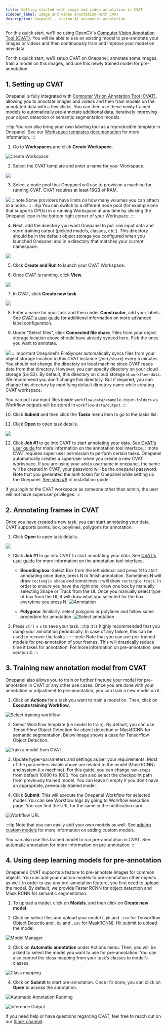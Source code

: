 ```yaml
---
title: Getting started with image and video annotation in CVAT
sidebar_label: Image and video annotation with CVAT
description: Onepanel - vision AI automatic annotation
---
```


For this quick start, we'll be using OpenCV's [Computer Vision Annotation Tool (CVAT)](https://github.com/opencv/cvat). You will be able to use an existing model to pre-annotate your images or videos and then continuously train and improve your model on new data.

For this quick start, we'll setup CVAT on Onepanel, annotate some images, train a model on this images, and use this newly trained model for pre-annotation.

## 1. Setting up CVAT

Onepanel is fully integrated with [Computer Vision Annotation Tool (CVAT)](https://github.com/opencv/cvat), allowing you to annotate images and videos and then train models on the annotated data with a few clicks. You can then use these newly trained models to automatically pre-annotate additional data, iteratively improving your object detection or semantic segmentation models.

:::tip
You can also bring your own labeling tool as a reproducible template in Onepanel. See our [Workspace templates documentation](/docs/reference/workspaces/templates) for more information.
:::

1. Go to **Workspaces** and click **Create Workspace**.

  ![Create Workspace](/img/create_workspaces_button_in_workspaces_page.png)

2. Select the CVAT template and enter a name for your Workspace.

  ![](/img/quickstart-115738.png)

3. Select a node pool that Onepanel will use to provision a machine for running CVAT. CVAT requires at least 16GB of RAM.

  ![](/img/quickstart-133251.png)
  :::note
  Some providers have limits on how many volumes you can attach to a node.
  :::
  :::tip
  You can switch to a different node pool (for example one that supports GPUs) in a running Workspace at any time by clicking the Onepanel icon in the bottom right corner of your Workspace.
  :::

4. Next, add the directory you want Onepanel to pull raw input data and store training output (pickled models, classes, etc.). This directory should be in the default object storage you configured when you launched Onepanel and in a directory that matches your current namespace.

  ![](/img/quickstart-171037.png)

5. Click **Create and Run** to launch your CVAT Workspace.

6. Once CVAT is running, click **View**.

  ![](/img/quickstart-173734.png)

7. In CVAT, click **Create new task**.

  ![](/img/quickstart-173841.png)

8. Enter a name for your task and then under **Constructor**, add your labels. See [CVAT's user guide](https://github.com/opencv/cvat/blob/develop/cvat/apps/documentation/user_guide.md#creating-an-annotation-task) for additional information on more advanced label configuration.

9. Under "Select files", click **Connected file share**. Files from your object storage location above should have already synced here. Pick the ones you want to annotate.

  ![](/img/quickstart-180004.png)
  :::important
  Onepanel's FileSyncer automatically syncs files from your object storage location to this CVAT instance (`/mnt/share`) every 5 minutes. You should not change the directory on local machine since CVAT reads data from that directory. However, you can specify directory on your cloud storage (i.e S3). By default, this directory on cloud storage is `workflow-data`. We recommend you don't change this directory. But if required, you can change this directory by modifying default directory name while creating CVAT workspace.

  You can put raw input files inside `workflow-data/<sample-input-folder>` as Workflow outputs will be stored in `workflow-data/output`.
  :::

10. Click **Submit** and then click the **Tasks** menu item to go to the tasks list.

11. Click **Open** to open task details.

  ![](/img/cvat_open.png)

12. Click **Job #1** to go into CVAT to start annotating your data. See [CVAT's user guide](https://github.com/opencv/cvat/blob/develop/cvat/apps/documentation/user_guide.md#interface-of-the-annotation-tool) for more information on the annotation tool interface.
  :::note
  CVAT requires super user permission to perform certain tasks. Onepanel automatically creates a superuser 
  when you create a new CVAT workspace. If you are using your `admin` username in onepanel, the same will be
  created in CVAT, your password will be the onepanel password. Note that you generated the auth token for Onepanel while setting up the Onepanel. [See step #9](/docs/getting-started/quickstart#step-1-install-onepanel) of installation guide.
  
  If you login to the CVAT workspace as someone other than admin, the user will not have superuser privileges.
  :::

## 2. Annotating frames in CVAT

Once you have created a new task, you can start annotating your data. CVAT supports points, box, polylines, polygons for annotation. 

1. Click **Open** to open task details.

  ![](/img/cvat_open.png)

2. Click **Job #1** to go into CVAT to start annotating your data. See [CVAT's user guide](https://github.com/opencv/cvat/blob/develop/cvat/apps/documentation/user_guide.md#interface-of-the-annotation-tool) for more information on the annotation tool interface.
    - **Bounding box**:
    Select Box from the left sidebar and press N to start annotating once done, press N to finish annotation. Sometimes N will draw `rectangle shape` and sometimes it will draw `rectangle track`. In order to ensure you have the right one, draw one box by manually selecting Shape or Track from the UI. Once you manually select type of box from the UI, it will draw what you selected for the box everytime you press N.
      ![Annotation](/img/cvat_draw_box.png)

    - **Polygons**:
    Similarly, select polygons or polylines and follow same procedure for annotation.
      ![Select annotation](/img/cvat_draw_polygon.png)

3. Press `ctrl` + `s` to save your task.
  :::tip
  It is highly recommended that you dump your annotation periodically. In case of any failure, this can be used to recover the tasks.
  :::
  :::note
  Note that you can use pre-trained models for pre-annotation of your frames. This will drastically reduce time it takes for annotation. For more information on pre-annotation, see section 4.
  :::

## 3. Training new annotation model from CVAT

Onepanel also allows you to train or further finetune your model for pre-annotation in CVAT or any other use cases. Once you are done with your annotation or adjustment to pre-annotation, you can train a new model on it. 

1. Click on **Actions** for a task you want to train a model on. Then, click on **Execute training Workflow**.

  ![Select training workflow](/img/cvat_select_workflow_execution.png)

2. Select Workflow template (i.e model to train). By default, you can use TensorFlow Object Detection for object detection or MaskRCNN for semantic segmentation. Below image shows a case for Tensorflow Object Detection.

  ![Train a model from CVAT](/img/tf-object-detection.png)

3. Update hyper-parameters and settings as per your requirements. Most of the parameters visible above are related to the model (MaskRCNN) and system (i.e machine). For this guide, you can change `num-steps` from default 10000 to 1000. You can also select the checkpoint path from previously trained model. You can leave it empty if you don't have an appropriate, previously trained model.

4. Click **Submit**. This will execute the Onepanel Workflow for selected model. You can see Workflow logs by going to Workflow execution page. You can find the URL for the same in the notification card.

  ![Workflow URL](/img/execution_url.png)

  :::tip
  Note that you can easily add your own models as well. See [adding custom models](/docs/getting-started/use-cases/computervision/annotation/cvat/adding_custom_model) for more information on adding custom models.

  You can also use this trained model to run pre-annotation in CVAT. See [automatic annotation](/docs/getting-started/use-cases/computervision/annotation/cvat/cvat_automatic_annotation) for more information on pre-annotation.
  :::

## 4. Using deep learning models for pre-annotation

Onepanel’s CVAT supports a feature to pre-annotate images for common objects. You can add your custom models to pre-annotation other objects as well. In order to use any pre-annotation feature, you first need to upload the model. By default, we provide Faster RCNN for object detection and Mask RCNN for semantic segmentation. 

1. To upload a model, click on **Models**, and then click on **Create new model**. 

2. Click on select files and upload your model (`.pb` and `.csv` for Tensorflow Object Detectio and `.h5` and `.csv` for MaskRCNN). Hit submit to upload the model.

  ![Model Manager](/img/upload_model.PNG)

3. Click on **Automatic annotation** under Actions menu. Then, you will be asked to select the model you want to use for pre-annotation. You can also control the class mapping from your task’s classes to model’s classes.

  ![Class mapping](/img/class_mapping.png)

4. Click on **Submit** to start pre-annotation. Once it's done, you can click on **Open** to access the annotation.

  ![Automatic Annotation Running](/img/cvat_automatic_annotation_running.png)

  ![Inference Output](/img/cvat_inference_output.png)

If you need help or have questions regarding CVAT, feel free to reach out on our [Slack channel](https://join.slack.com/t/onepanel-ce/shared_invite/zt-eyjnwec0-nLaHhjif9Y~gA05KuX6AUg).